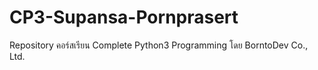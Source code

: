 # CP3-Supansa-Pornprasert
Repository คอร์สเรียน Complete Python3 Programming โดย BorntoDev Co., Ltd.
